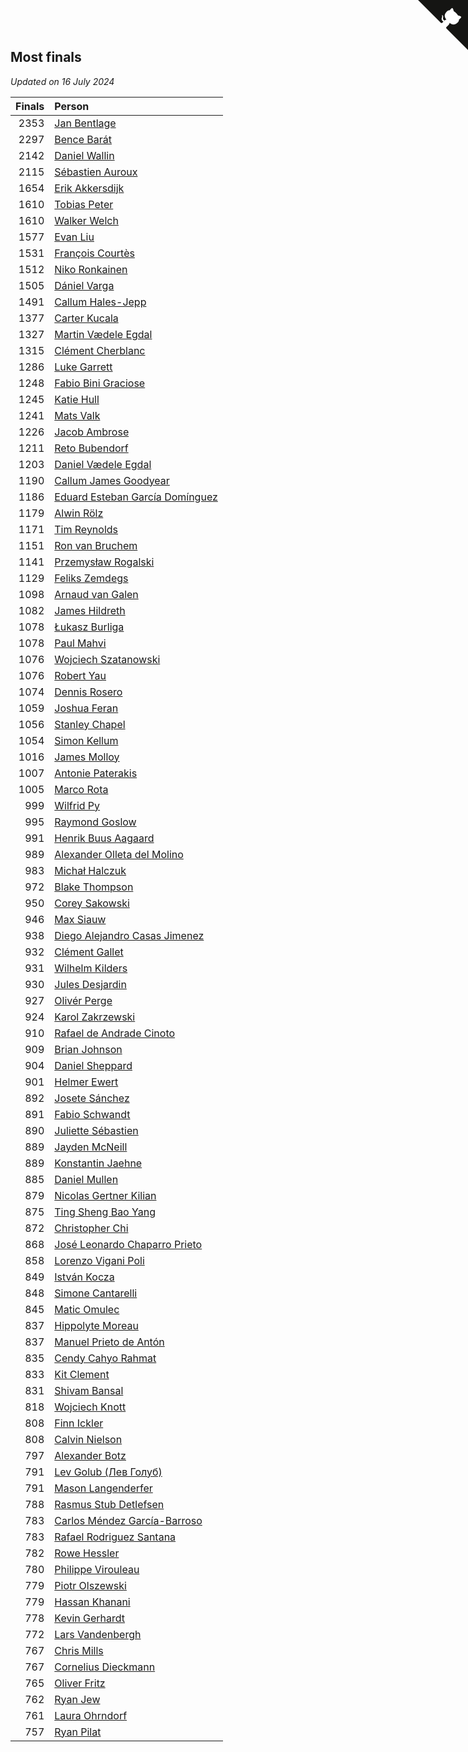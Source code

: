 ## Most finals

*Updated on 16 July 2024*

| Finals | Person |
| ---: | :--- |
| 2353 | [Jan Bentlage](https://www.worldcubeassociation.org/persons/2010BENT01) |
| 2297 | [Bence Barát](https://www.worldcubeassociation.org/persons/2008BARA01) |
| 2142 | [Daniel Wallin](https://www.worldcubeassociation.org/persons/2013WALL03) |
| 2115 | [Sébastien Auroux](https://www.worldcubeassociation.org/persons/2008AURO01) |
| 1654 | [Erik Akkersdijk](https://www.worldcubeassociation.org/persons/2005AKKE01) |
| 1610 | [Tobias Peter](https://www.worldcubeassociation.org/persons/2014PETE03) |
| 1610 | [Walker Welch](https://www.worldcubeassociation.org/persons/2011WELC01) |
| 1577 | [Evan Liu](https://www.worldcubeassociation.org/persons/2009LIUE01) |
| 1531 | [François Courtès](https://www.worldcubeassociation.org/persons/2008COUR01) |
| 1512 | [Niko Ronkainen](https://www.worldcubeassociation.org/persons/2010RONK01) |
| 1505 | [Dániel Varga](https://www.worldcubeassociation.org/persons/2008VARG01) |
| 1491 | [Callum Hales-Jepp](https://www.worldcubeassociation.org/persons/2012HALE01) |
| 1377 | [Carter Kucala](https://www.worldcubeassociation.org/persons/2015KUCA01) |
| 1327 | [Martin Vædele Egdal](https://www.worldcubeassociation.org/persons/2013EGDA02) |
| 1315 | [Clément Cherblanc](https://www.worldcubeassociation.org/persons/2014CHER05) |
| 1286 | [Luke Garrett](https://www.worldcubeassociation.org/persons/2017GARR05) |
| 1248 | [Fabio Bini Graciose](https://www.worldcubeassociation.org/persons/2010GRAC02) |
| 1245 | [Katie Hull](https://www.worldcubeassociation.org/persons/2010HULL01) |
| 1241 | [Mats Valk](https://www.worldcubeassociation.org/persons/2007VALK01) |
| 1226 | [Jacob Ambrose](https://www.worldcubeassociation.org/persons/2010AMBR01) |
| 1211 | [Reto Bubendorf](https://www.worldcubeassociation.org/persons/2012BUBE01) |
| 1203 | [Daniel Vædele Egdal](https://www.worldcubeassociation.org/persons/2013EGDA01) |
| 1190 | [Callum James Goodyear](https://www.worldcubeassociation.org/persons/2012GOOD02) |
| 1186 | [Eduard Esteban García Domínguez](https://www.worldcubeassociation.org/persons/2011EDUA01) |
| 1179 | [Alwin Rölz](https://www.worldcubeassociation.org/persons/2016ROLZ01) |
| 1171 | [Tim Reynolds](https://www.worldcubeassociation.org/persons/2005REYN01) |
| 1151 | [Ron van Bruchem](https://www.worldcubeassociation.org/persons/2003BRUC01) |
| 1141 | [Przemysław Rogalski](https://www.worldcubeassociation.org/persons/2013ROGA02) |
| 1129 | [Feliks Zemdegs](https://www.worldcubeassociation.org/persons/2009ZEMD01) |
| 1098 | [Arnaud van Galen](https://www.worldcubeassociation.org/persons/2006GALE01) |
| 1082 | [James Hildreth](https://www.worldcubeassociation.org/persons/2009HILD01) |
| 1078 | [Łukasz Burliga](https://www.worldcubeassociation.org/persons/2013BURL01) |
| 1078 | [Paul Mahvi](https://www.worldcubeassociation.org/persons/2012MAHV01) |
| 1076 | [Wojciech Szatanowski](https://www.worldcubeassociation.org/persons/2011SZAT01) |
| 1076 | [Robert Yau](https://www.worldcubeassociation.org/persons/2009YAUR01) |
| 1074 | [Dennis Rosero](https://www.worldcubeassociation.org/persons/2010ROSE03) |
| 1059 | [Joshua Feran](https://www.worldcubeassociation.org/persons/2011FERA01) |
| 1056 | [Stanley Chapel](https://www.worldcubeassociation.org/persons/2016CHAP04) |
| 1054 | [Simon Kellum](https://www.worldcubeassociation.org/persons/2016KELL12) |
| 1016 | [James Molloy](https://www.worldcubeassociation.org/persons/2011MOLL01) |
| 1007 | [Antonie Paterakis](https://www.worldcubeassociation.org/persons/2012PATE01) |
| 1005 | [Marco Rota](https://www.worldcubeassociation.org/persons/2009ROTA01) |
| 999 | [Wilfrid Py](https://www.worldcubeassociation.org/persons/2016PYWI01) |
| 995 | [Raymond Goslow](https://www.worldcubeassociation.org/persons/2014GOSL01) |
| 991 | [Henrik Buus Aagaard](https://www.worldcubeassociation.org/persons/2006BUUS01) |
| 989 | [Alexander Olleta del Molino](https://www.worldcubeassociation.org/persons/2008OLLE01) |
| 983 | [Michał Halczuk](https://www.worldcubeassociation.org/persons/2006HALC01) |
| 972 | [Blake Thompson](https://www.worldcubeassociation.org/persons/2010THOM03) |
| 950 | [Corey Sakowski](https://www.worldcubeassociation.org/persons/2011SAKO01) |
| 946 | [Max Siauw](https://www.worldcubeassociation.org/persons/2017SIAU02) |
| 938 | [Diego Alejandro Casas Jimenez](https://www.worldcubeassociation.org/persons/2014JIME05) |
| 932 | [Clément Gallet](https://www.worldcubeassociation.org/persons/2004GALL02) |
| 931 | [Wilhelm Kilders](https://www.worldcubeassociation.org/persons/2010KILD02) |
| 930 | [Jules Desjardin](https://www.worldcubeassociation.org/persons/2010DESJ01) |
| 927 | [Olivér Perge](https://www.worldcubeassociation.org/persons/2007PERG01) |
| 924 | [Karol Zakrzewski](https://www.worldcubeassociation.org/persons/2014ZAKR01) |
| 910 | [Rafael de Andrade Cinoto](https://www.worldcubeassociation.org/persons/2007CINO01) |
| 909 | [Brian Johnson](https://www.worldcubeassociation.org/persons/2013JOHN10) |
| 904 | [Daniel Sheppard](https://www.worldcubeassociation.org/persons/2009SHEP01) |
| 901 | [Helmer Ewert](https://www.worldcubeassociation.org/persons/2015EWER01) |
| 892 | [Josete Sánchez](https://www.worldcubeassociation.org/persons/2015SANC18) |
| 891 | [Fabio Schwandt](https://www.worldcubeassociation.org/persons/2014SCHW02) |
| 890 | [Juliette Sébastien](https://www.worldcubeassociation.org/persons/2014SEBA01) |
| 889 | [Jayden McNeill](https://www.worldcubeassociation.org/persons/2012MCNE01) |
| 889 | [Konstantin Jaehne](https://www.worldcubeassociation.org/persons/2015JAEH01) |
| 885 | [Daniel Mullen](https://www.worldcubeassociation.org/persons/2016MULL04) |
| 879 | [Nicolas Gertner Kilian](https://www.worldcubeassociation.org/persons/2013GERT01) |
| 875 | [Ting Sheng Bao Yang](https://www.worldcubeassociation.org/persons/2008BAOY01) |
| 872 | [Christopher Chi](https://www.worldcubeassociation.org/persons/2014CHIC01) |
| 868 | [José Leonardo Chaparro Prieto](https://www.worldcubeassociation.org/persons/2011CHAP01) |
| 858 | [Lorenzo Vigani Poli](https://www.worldcubeassociation.org/persons/2007POLI01) |
| 849 | [István Kocza](https://www.worldcubeassociation.org/persons/2005KOCZ01) |
| 848 | [Simone Cantarelli](https://www.worldcubeassociation.org/persons/2012CANT02) |
| 845 | [Matic Omulec](https://www.worldcubeassociation.org/persons/2010OMUL02) |
| 837 | [Hippolyte Moreau](https://www.worldcubeassociation.org/persons/2008MORE02) |
| 837 | [Manuel Prieto de Antón](https://www.worldcubeassociation.org/persons/2015ANTO04) |
| 835 | [Cendy Cahyo Rahmat](https://www.worldcubeassociation.org/persons/2010RAHM02) |
| 833 | [Kit Clement](https://www.worldcubeassociation.org/persons/2008CLEM01) |
| 831 | [Shivam Bansal](https://www.worldcubeassociation.org/persons/2011BANS02) |
| 818 | [Wojciech Knott](https://www.worldcubeassociation.org/persons/2011KNOT01) |
| 808 | [Finn Ickler](https://www.worldcubeassociation.org/persons/2012ICKL01) |
| 808 | [Calvin Nielson](https://www.worldcubeassociation.org/persons/2014NIEL03) |
| 797 | [Alexander Botz](https://www.worldcubeassociation.org/persons/2013BOTZ01) |
| 791 | [Lev Golub (Лев Голуб)](https://www.worldcubeassociation.org/persons/2014HOLU01) |
| 791 | [Mason Langenderfer](https://www.worldcubeassociation.org/persons/2013LANG03) |
| 788 | [Rasmus Stub Detlefsen](https://www.worldcubeassociation.org/persons/2014DETL01) |
| 783 | [Carlos Méndez García-Barroso](https://www.worldcubeassociation.org/persons/2010GARC02) |
| 783 | [Rafael Rodriguez Santana](https://www.worldcubeassociation.org/persons/2012SANT12) |
| 782 | [Rowe Hessler](https://www.worldcubeassociation.org/persons/2007HESS01) |
| 780 | [Philippe Virouleau](https://www.worldcubeassociation.org/persons/2008VIRO01) |
| 779 | [Piotr Olszewski](https://www.worldcubeassociation.org/persons/2013OLSZ02) |
| 779 | [Hassan Khanani](https://www.worldcubeassociation.org/persons/2018KHAN26) |
| 778 | [Kevin Gerhardt](https://www.worldcubeassociation.org/persons/2013GERH01) |
| 772 | [Lars Vandenbergh](https://www.worldcubeassociation.org/persons/2003VAND01) |
| 767 | [Chris Mills](https://www.worldcubeassociation.org/persons/2014MILL04) |
| 767 | [Cornelius Dieckmann](https://www.worldcubeassociation.org/persons/2009DIEC01) |
| 765 | [Oliver Fritz](https://www.worldcubeassociation.org/persons/2014FRIT02) |
| 762 | [Ryan Jew](https://www.worldcubeassociation.org/persons/2008JEWR01) |
| 761 | [Laura Ohrndorf](https://www.worldcubeassociation.org/persons/2009OHRN01) |
| 757 | [Ryan Pilat](https://www.worldcubeassociation.org/persons/2016PILA03) |


<a href="https://github.com/jonatanklosko/wca_statistics" class="github-corner" aria-label="View source on Github"><svg width="80" height="80" viewBox="0 0 250 250" style="fill:#151513; color:#fff; position: absolute; top: 0; border: 0; right: 0;" aria-hidden="true"><path d="M0,0 L115,115 L130,115 L142,142 L250,250 L250,0 Z"></path><path d="M128.3,109.0 C113.8,99.7 119.0,89.6 119.0,89.6 C122.0,82.7 120.5,78.6 120.5,78.6 C119.2,72.0 123.4,76.3 123.4,76.3 C127.3,80.9 125.5,87.3 125.5,87.3 C122.9,97.6 130.6,101.9 134.4,103.2" fill="currentColor" style="transform-origin: 130px 106px;" class="octo-arm"></path><path d="M115.0,115.0 C114.9,115.1 118.7,116.5 119.8,115.4 L133.7,101.6 C136.9,99.2 139.9,98.4 142.2,98.6 C133.8,88.0 127.5,74.4 143.8,58.0 C148.5,53.4 154.0,51.2 159.7,51.0 C160.3,49.4 163.2,43.6 171.4,40.1 C171.4,40.1 176.1,42.5 178.8,56.2 C183.1,58.6 187.2,61.8 190.9,65.4 C194.5,69.0 197.7,73.2 200.1,77.6 C213.8,80.2 216.3,84.9 216.3,84.9 C212.7,93.1 206.9,96.0 205.4,96.6 C205.1,102.4 203.0,107.8 198.3,112.5 C181.9,128.9 168.3,122.5 157.7,114.1 C157.9,116.9 156.7,120.9 152.7,124.9 L141.0,136.5 C139.8,137.7 141.6,141.9 141.8,141.8 Z" fill="currentColor" class="octo-body"></path></svg></a><style>.github-corner:hover .octo-arm{animation:octocat-wave 560ms ease-in-out}@keyframes octocat-wave{0%,100%{transform:rotate(0)}20%,60%{transform:rotate(-25deg)}40%,80%{transform:rotate(10deg)}}@media (max-width:500px){.github-corner:hover .octo-arm{animation:none}.github-corner .octo-arm{animation:octocat-wave 560ms ease-in-out}}</style>
